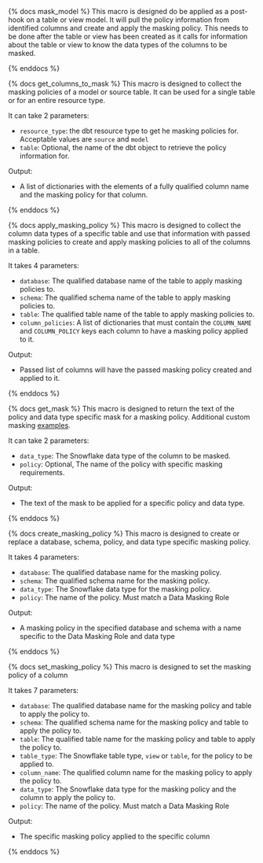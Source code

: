 {% docs mask_model %}
This macro is designed do be applied as a post-hook on a table or view model.  It will pull the policy information from identified columns and create and apply the masking policy.  This needs to be done after the table or view has been created as it calls for information about the table or view to know the data types of the columns to be masked.

{% enddocs %}

{% docs get_columns_to_mask %}
This macro is designed to collect the masking policies of a model or source table.  It can be used for a single table or for an entire resource type.


It can take 2 parameters:
* `resource_type`: the dbt resource type to get he masking policies for. Acceptable values are `source` and `model`
* `table`: Optional, the name of the dbt object to retrieve the policy information for.


Output:

* A list of dictionaries with the elements of a fully qualified column name and the masking policy for that column.

{% enddocs %}

{% docs apply_masking_policy %}
This macro is designed to collect the column data types of a specific table and use that information with passed masking policies to create and apply masking policies to all of the columns in a table.


It takes 4 parameters:
* `database`: The qualified database name of the table to apply masking policies to.
* `schema`: The qualified schema name of the table to apply masking policies to.
* `table`: The qualified table name of the table to apply masking policies to.
* `column_policies`: A list of dictionaries that must contain the `COLUMN_NAME` and `COLUMN_POLICY` keys each column to have a masking policy applied to it.


Output:

* Passed list of columns will have the passed masking policy created and applied to it.

{% enddocs %}

{% docs get_mask %}
This macro is designed to return the text of the policy and data type specific mask for a masking policy. Additional custom masking [examples](https://docs.snowflake.com/en/user-guide/security-column-ddm-use.html#additional-masking-policy-examples).


It can take 2 parameters:
* `data_type`: The Snowflake data type of the column to be masked.
* `policy`: Optional, The name of the policy with specific masking requirements.



Output:

* The text of the mask to be applied for a specific policy and data type.

{% enddocs %}

{% docs create_masking_policy %}
This macro is designed to create or replace a database, schema, policy, and data type specific masking policy.


It takes 4 parameters:
* `database`: The qualified database name for the masking policy.
* `schema`: The qualified schema name for the masking policy.
* `data_type`: The Snowflake data type for the masking policy.
* `policy`: The name of the policy. Must match a Data Masking Role



Output:

* A masking policy in the specified database and schema with a name specific to the Data Masking Role and data type

{% enddocs %}

{% docs set_masking_policy %}
This macro is designed to set the masking policy of a column


It takes 7 parameters:
* `database`: The qualified database name for the masking policy and table to apply the policy to.
* `schema`: The qualified schema name for the masking policy and table to apply the policy to.
* `table`: The qualified table name for the masking policy and table to apply the policy to.
* `table_type`: The Snowflake table type, `view` or `table`, for the policy to be applied to.
* `column_name`: The qualified column name for the masking policy to apply the policy to.
* `data_type`: The Snowflake data type for the masking policy and the column to apply the policy to.
* `policy`: The name of the policy. Must match a Data Masking Role

Output:

* The specific masking policy applied to the specific column

{% enddocs %}